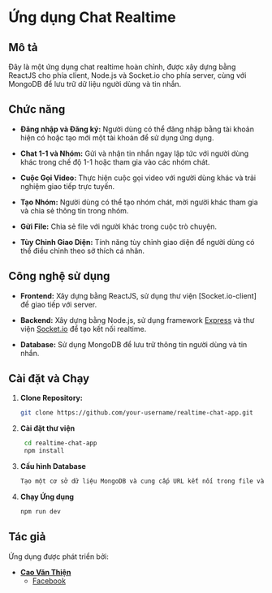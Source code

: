 # Ứng dụng Chat Realtime

## Mô tả

Đây là một ứng dụng chat realtime hoàn chỉnh, được xây dựng bằng ReactJS cho phía client, Node.js và Socket.io cho phía server, cùng với MongoDB để lưu trữ dữ liệu người dùng và tin nhắn.

## Chức năng

- **Đăng nhập và Đăng ký:** Người dùng có thể đăng nhập bằng tài khoản hiện có hoặc tạo mới một tài khoản để sử dụng ứng dụng.

- **Chat 1-1 và Nhóm:** Gửi và nhận tin nhắn ngay lập tức với người dùng khác trong chế độ 1-1 hoặc tham gia vào các nhóm chát.

- **Cuộc Gọi Video:** Thực hiện cuộc gọi video với người dùng khác và trải nghiệm giao tiếp trực tuyến.

- **Tạo Nhóm:** Người dùng có thể tạo nhóm chát, mời người khác tham gia và chia sẻ thông tin trong nhóm.

- **Gửi File:** Chia sẻ file với người khác trong cuộc trò chuyện.

- **Tùy Chỉnh Giao Diện:** Tính năng tùy chỉnh giao diện để người dùng có thể điều chỉnh theo sở thích cá nhân.

## Công nghệ sử dụng

- **Frontend:** Xây dựng bằng ReactJS, sử dụng thư viện [Socket.io-client] để giao tiếp với server.

- **Backend:** Xây dựng bằng Node.js, sử dụng framework [Express](https://expressjs.com/) và thư viện [Socket.io](https://socket.io/) để tạo kết nối realtime.

- **Database:** Sử dụng MongoDB để lưu trữ thông tin người dùng và tin nhắn.

## Cài đặt và Chạy

1. **Clone Repository:**
   ```bash
   git clone https://github.com/your-username/realtime-chat-app.git
   ```
2. **Cài đặt thư viện**
   ```bash
    cd realtime-chat-app
    npm install
   ```
3. **Cấu hình Database**
   ```bash
   Tạo một cơ sở dữ liệu MongoDB và cung cấp URL kết nối trong file và key_Token .env.
   ```
4. **Chạy Ứng dụng**
   ```bash
   npm run dev
   ```

## Tác giả

Ứng dụng được phát triển bởi:

- **[Cao Văn Thiện](https://github.com/CVThien2k2)**
  - [Facebook](https://www.facebook.com/caovanthien09102002/)

